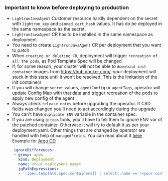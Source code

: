 ### Important to know before deploying to production  

  - `LightrunJavaAgent` Customer resource hardly dependent on the secret with `lightrun_key` and `pinned_cert_hash` values. It has do be deployed in the same namespace as the secret.
  - `LightrunJavaAgent` CR has to be installed in the same namespace as deployment
  - You need to create `LightrunJavaAgent` CR per deployment that you want to patch
  - When `creating or deleting CR`, deployment will trigger `recreation of all the pods`, as Pod Template Spec will be changed
  - If, for some reason, your cluster will not be able to `download init container` images from https://hub.docker.com/, your deployment will stuck in this state until it won't be resolved. This is the limitation of the init containers
  - If you will change `secret` values, `agentConfig` or `agentTags`, operator will update Config Map with that data and trigger recreation of the pods to apply new config of the agent
  - Always check `release notes` before upgrading the operator. If CRD fields was changed you'll need to act accordingly during the upgrade 
  - You can't have `duplicate ENV` variable in the container spec. 
  - If you are using `gitops` tools, you'll have to tell them to ignore ENV var of the patched container. Otherwise it will try to default it as per your deployment yaml. Other things that are changed by operator are handled with help of `managedFields`. You can read about it [here](https://kubernetes.io/docs/reference/using-api/server-side-apply/)  
  Example for [Argo CD](https://argo-cd.readthedocs.io/en/stable/user-guide/diffing/)
  ```yaml
      ignoreDifferences:
      - group: apps
        kind: Deployment
        name: <Your deployment name>
        jqPathExpressions:
        - '.spec.template.spec.containers[] | select(.name == "<your container name>").env[] | select(.name == "JAVA_TOOL_OPTIONS")' 
  ```